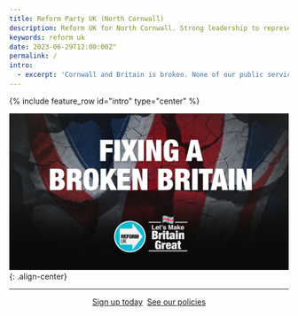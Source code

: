 ```yaml
---
title: Reform Party UK (North Cornwall)
description: Reform UK for North Cornwall. Strong leadership to represent you and your family at local and national elections. Find out more today.
keywords: reform uk
date: 2023-06-29T12:00:00Z"
permalink: /
intro:
  - excerpt: 'Cornwall and Britain is broken. None of our public services work any more. In 2023, we have the highest taxes in 70 years and yet public services continue to get **worse** by the day.'
---
```


{% include feature_row id="intro" type="center" %}

![ fixing broken Britain](/assets/images/home/fixing-a-broken-britain-1600x900.jpg){: .align-center}

***

<div style="text-align:center;">
    <a href="https://bit.ly/3vhU5yX" class="btn btn--success btn--x-large" target="_blank">Sign up today</a>&nbsp;
    <a href="/policies" class="btn btn--info btn--x-large">See our policies</a>
</div>

[1]:https://bit.ly/3vhU5yX

